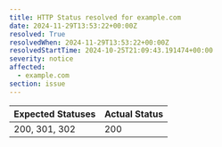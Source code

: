 ```yaml
---
title: HTTP Status resolved for example.com
date: 2024-11-29T13:53:22+00:00Z
resolved: True
resolvedWhen: 2024-11-29T13:53:22+00:00Z
resolvedStartTime: 2024-10-25T21:09:43.191474+00:00
severity: notice
affected:
  - example.com
section: issue
---
```


| Expected Statuses | Actual Status  |
|-------------------|----------------|
| 200, 301, 302 | 200 |
